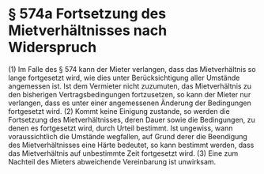 # § 574a Fortsetzung des Mietverhältnisses nach Widerspruch
(1) Im Falle des § 574 kann der Mieter verlangen, dass das Mietverhältnis so lange fortgesetzt wird, wie dies unter Berücksichtigung aller Umstände angemessen ist. Ist dem Vermieter nicht zuzumuten, das Mietverhältnis zu den bisherigen Vertragsbedingungen fortzusetzen, so kann der Mieter nur verlangen, dass es unter einer angemessenen Änderung der Bedingungen fortgesetzt wird.
(2) Kommt keine Einigung zustande, so werden die Fortsetzung des Mietverhältnisses, deren Dauer sowie die Bedingungen, zu denen es fortgesetzt wird, durch Urteil bestimmt. Ist ungewiss, wann voraussichtlich die Umstände wegfallen, auf Grund derer die Beendigung des Mietverhältnisses eine Härte bedeutet, so kann bestimmt werden, dass das Mietverhältnis auf unbestimmte Zeit fortgesetzt wird.
(3) Eine zum Nachteil des Mieters abweichende Vereinbarung ist unwirksam.